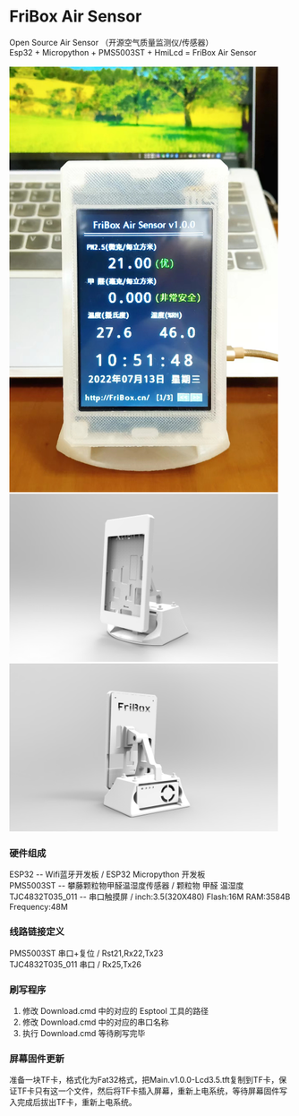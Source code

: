 # FriBox Air Sensor
Open Source Air Sensor （开源空气质量监测仪/传感器）<br>
Esp32 +  Micropython + PMS5003ST + HmiLcd = FriBox Air Sensor<br>
<br>
<img src="/Demo/7.FriBoxAirSensor.v1.0.0.Demo6.png" width="480px">
<img src="/Demo/0.FriBoxAirSensor.v1.0.0.渲染1.png" width="480px">
<img src="/Demo/1.FriBoxAirSensor.v1.0.0.渲染2.png" width="480px">

### 硬件组成
ESP32 -- Wifi蓝牙开发板  /  ESP32 Micropython 开发板<br>
PMS5003ST -- 攀藤颗粒物甲醛温湿度传感器  /  颗粒物 甲醛 温湿度<br>
TJC4832T035_011 -- 串口触摸屏  /  inch:3.5(320X480) Flash:16M RAM:3584B Frequency:48M<br>

### 线路链接定义
PMS5003ST  串口+复位  /  Rst21,Rx22,Tx23<br>
TJC4832T035_011 串口  /  Rx25,Tx26<br>

### 刷写程序
1. 修改 Download.cmd 中的对应的 Esptool 工具的路径<br>
2. 修改 Download.cmd 中的对应的串口名称<br>
3. 执行 Download.cmd 等待刷写完毕<br>

### 屏幕固件更新
准备一块TF卡，格式化为Fat32格式，把Main.v1.0.0-Lcd3.5.tft复制到TF卡，保证TF卡只有这一个文件，然后将TF卡插入屏幕，重新上电系统，等待屏幕固件写入完成后拔出TF卡，重新上电系统。
